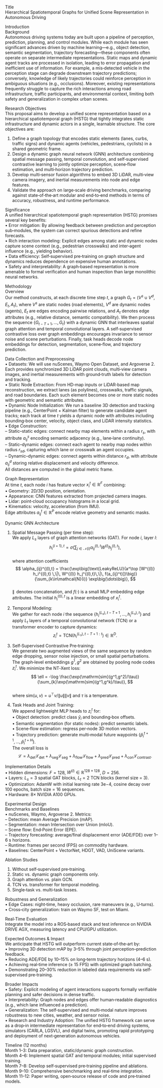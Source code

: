 Title  
Hierarchical Spatiotemporal Graphs for Unified Scene Representation in Autonomous Driving  

Introduction  
Background  
Autonomous driving systems today are built upon a pipeline of perception, prediction, planning, and control modules. While each module has seen significant advances driven by machine learning—e.g., object detection, semantic segmentation, trajectory forecasting—these components often operate on separate intermediate representations. Static maps and dynamic agent tracks are processed in isolation, leading to error propagation and inefficient use of information. For example, a mis‐detected vehicle in the perception stage can degrade downstream trajectory predictions; conversely, knowledge of likely trajectories could reinforce perception in ambiguous situations (e.g., occlusions). Moreover, existing representations frequently struggle to capture the rich interactions among road infrastructure, traffic participants, and environmental context, limiting both safety and generalization in complex urban scenes.  

Research Objectives  
This proposal aims to develop a unified scene representation based on a hierarchical spatiotemporal graph (HSTG) that tightly integrates static infrastructure and dynamic actors in a single, learnable structure. The core objectives are:  
1. Define a graph topology that encodes static elements (lanes, curbs, traffic signs) and dynamic agents (vehicles, pedestrians, cyclists) in a shared geometric frame.  
2. Design a dynamic graph neural network (GNN) architecture combining spatial message passing, temporal convolution, and self‐supervised contrastive learning to jointly optimize perception, scene‐flow estimation, and multi‐horizon trajectory prediction.  
3. Develop multi‐sensor fusion algorithms to embed 3D LiDAR, multi‐view camera imagery, and inertial measurements into node and edge features.  
4. Validate the approach on large‐scale driving benchmarks, comparing against state‐of‐the‐art modular and end‐to‐end methods in terms of accuracy, robustness, and runtime performance.  

Significance  
A unified hierarchical spatiotemporal graph representation (HSTG) promises several key benefits:  
• Error mitigation: By allowing feedback between prediction and perception sub‐modules, the system can correct spurious detections and refine forecasts.  
• Rich interaction modeling: Explicit edges among static and dynamic nodes capture scene context (e.g., pedestrian crosswalks) and inter‐agent influence (e.g., yielding behavior).  
• Data efficiency: Self‐supervised pre‐training on graph structure and dynamics reduces dependence on expensive human annotations.  
• Safety and interpretability: A graph‐based representation is more amenable to formal verification and human inspection than large monolithic neural networks.  

Methodology  
Overview  
Our method constructs, at each discrete time step $t$, a graph $G_t=(V^s\cup V^d,E_t,A_t)$, where $V^s$ are static nodes (road elements), $V^d$ are dynamic nodes (agents), $E_t$ are edges encoding pairwise relations, and $A_t$ denotes edge attributes (e.g., relative distance, semantic compatibility). We then process the sequence $\{G_{t-T+1},\dots,G_t\}$ with a dynamic GNN that interleaves spatial graph attention and temporal convolutional layers. A self‐supervised contrastive loss over graph embeddings encourages invariance to sensor noise and scene perturbations. Finally, task heads decode node embeddings for detection, segmentation, scene‐flow, and trajectory prediction.  

Data Collection and Preprocessing  
• Datasets: We will use nuScenes, Waymo Open Dataset, and Argoverse 2. Each provides synchronized 3D LiDAR point clouds, multi‐view camera images, and inertial measurements with ground‐truth labels for detection and tracking.  
• Static Node Extraction: From HD‐map inputs or LiDAR‐based map reconstruction, we extract lanes (as polylines), crosswalks, traffic signals, and road boundaries. Each such element becomes one or more static nodes with geometric and semantic attributes.  
• Dynamic Node Initialization: We run a baseline 3D detection and tracking pipeline (e.g., CenterPoint + Kalman filter) to generate candidate agent tracks; each track at time $t$ yields a dynamic node with attributes including bounding‐box center, velocity, object class, and LiDAR intensity statistics.  
• Edge Construction:  
  – Static–static edges: connect nearby map elements within a radius $r_s$, with attribute $a_{ij}^s$ encoding semantic adjacency (e.g., lane‐lane continuity).  
  – Static–dynamic edges: connect each agent to nearby map nodes within radius $r_{sd}$, capturing which lane or crosswalk an agent occupies.  
  – Dynamic–dynamic edges: connect agents within distance $r_d$, with attribute $a_{ij}^d$ storing relative displacement and velocity difference.  
  All distances are computed in the global metric frame.  

Graph Representation  
At time $t$, each node $i$ has feature vector $x_i^t\in\mathbb{R}^F$ combining:  
• Geometry: 2D/3D position, orientation.  
• Appearance: CNN features extracted from projected camera images.  
• Lidar: point‐cloud occupancy histograms in a local grid.  
• Kinematics: velocity, acceleration (from IMU).  
Edge attributes $a_{ij}^t\in\mathbb{R}^P$ encode relative geometry and semantic masks.  

Dynamic GNN Architecture  
1. Spatial Message Passing (per time step):  
   We apply $L_s$ layers of graph attention networks (GAT). For node $i$, layer $l$:  
   $$ h_i^{(l+1),t} = \sigma\Big(\sum_{j\in\mathcal{N}(i)} \alpha_{ij}^{(l),t} W^{(l)} h_j^{(l),t}\Big), $$  
   where attention coefficients  
   $$ \alpha_{ij}^{(l),t} = \frac{\exp\big(\text{LeakyReLU}(a^\top [W^{(l)} h_i^{(l),t} \,\|\, W^{(l)} h_j^{(l),t}\,\|\, f(a_{ij}^t)])\big)}{\sum_{k\in\mathcal{N}(i)} \exp\big(\dots\big)}, $$  
   $\|\,$ denotes concatenation, and $f(\cdot)$ is a small MLP embedding edge attributes. The initial $h_i^{(0),t}$ is a linear embedding of $x_i^t$.  

2. Temporal Modeling:  
   We gather for each node $i$ the sequence $\{h_i^{(L_s),t-T+1},\dots,h_i^{(L_s),t}\}$ and apply $L_t$ layers of a temporal convolutional network (TCN) or a transformer encoder to capture dynamics:  
   $$ z_i^{t} = \text{TCN}\big(h_i^{(L_s),t-T+1:t}\big)\in\mathbb{R}^D. $$  

3. Self‐Supervised Contrastive Pre‐training:  
   We generate two augmented views of the same sequence by random edge dropping, sensor noise injection, or small spatial perturbations. The graph‐level embeddings $g^1,g^2$ are obtained by pooling node codes $z_i^t$. We minimize the NT‐Xent loss:  
   $$ \ell = -\log \frac{\exp(\mathrm{sim}(g^1,g^2)/\tau)}{\sum_{k}\exp(\mathrm{sim}(g^1,g^k)/\tau)}, $$  
   where $\mathrm{sim}(u,v)=u^\top v/\|u\|\|v\|$ and $\tau$ is a temperature.  

4. Task Heads and Joint Training:  
   We append lightweight MLP heads to $z_i^t$ for:  
   • Object detection: predict class $\hat y_i$ and bounding‐box offsets.  
   • Semantic segmentation (for static nodes): predict semantic labels.  
   • Scene‐flow estimation: regress per‐node 3D motion vectors.  
   • Trajectory prediction: generate multi‐modal future waypoints $\{\hat p_i^{t+1},\dots,\hat p_i^{t+H}\}$.  
   The overall loss is  
   $$ \mathcal{L} = \lambda_{\mathrm{det}}\mathcal{L}_{\mathrm{det}} + \lambda_{\mathrm{seg}}\mathcal{L}_{\mathrm{seg}} + \lambda_{\mathrm{flow}}\mathcal{L}_{\mathrm{flow}} + \lambda_{\mathrm{pred}}\mathcal{L}_{\mathrm{pred}} + \lambda_{\mathrm{con}}\mathcal{L}_{\mathrm{contrast}}. $$  

Implementation Details  
• Hidden dimensions: $F=128$, $W^{(l)}\in\mathbb{R}^{128\times128}$, $D=256$.  
• Layers: $L_s=3$ spatial GAT blocks, $L_t=2$ TCN blocks (kernel size = 3).  
• Optimization: AdamW with initial learning rate $3\mathrm{e}{-4}$, cosine decay over 100 epochs, batch size = 16 sequences.  
• Hardware: 8× NVIDIA A100 GPUs.  

Experimental Design  
Benchmarks and Baselines  
• nuScenes, Waymo, Argoverse 2. Metrics:  
  – Detection: mean Average Precision (mAP).  
  – Segmentation: mean Intersection over Union (mIoU).  
  – Scene flow: End‐Point Error (EPE).  
  – Trajectory forecasting: average/final displacement error (ADE/FDE) over 1–6 s horizons.  
  – Runtime: frames per second (FPS) on commodity hardware.  
• Baselines: CenterPoint + VectorNet, HDGT, VAD, UniScene variants.  

Ablation Studies  
1. Without self‐supervised pre‐training.  
2. Static vs. dynamic graph components only.  
3. Graph attention vs. plain GCN.  
4. TCN vs. transformer for temporal modeling.  
5. Single‐task vs. multi‐task losses.  

Robustness and Generalization  
• Edge Cases: night‐time, heavy occlusion, rare maneuvers (e.g., U‐turns).  
• Cross‐city generalization: train on Waymo SF, test on Miami.  

Real‐Time Evaluation  
Integrate the model into a ROS‐based stack and test inference on NVIDIA DRIVE AGX, measuring latency and CPU/GPU utilization.  

Expected Outcomes & Impact  
We anticipate that HSTG will outperform current state‐of‐the‐art by:  
• Improving 3D detection mAP by 3–5% through joint perception–prediction feedback.  
• Reducing ADE/FDE by 10–15% on long‐term trajectory horizons (4–6 s).  
• Achieving real‐time inference (≥ 15 FPS) with optimized graph batching.  
• Demonstrating 20–30% reduction in labeled data requirements via self‐supervised pre‐training.  

Broader Impacts  
• Safety: Explicit modeling of agent interactions supports formally verifiable planning and safer decisions in dense traffic.  
• Interpretability: Graph nodes and edges offer human‐readable diagnostics (e.g., which lane influenced a prediction).  
• Generalization: The self‐supervised and multi‐modal nature improves robustness to new cities, weather, and sensor noise.  
• Research and Industry Adoption: The unified HSTG framework can serve as a drop‐in intermediate representation for end‐to‐end driving systems, simulators (CARLA, LGSVL), and digital twins, promoting rapid prototyping and deployment of next‐generation autonomous vehicles.  

Timeline (12 months)  
Month 1–3: Data preparation, static/dynamic graph construction.  
Month 4–6: Implement spatial GAT and temporal modules; initial supervised training.  
Month 7–8: Develop self‐supervised pre‐training pipeline and ablations.  
Month 9–10: Comprehensive benchmarking and real‐time integration.  
Month 11–12: Paper writing, open‐source release of code and pre‐trained models.